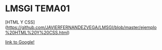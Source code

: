 # LMSGI TEMA01

[HTML Y CSS] (https://github.com/JAVIERFERNANDEZVEGA/LMSGI/blob/master/ejemplo%20HTML%20Y%20CSS.html)

[link to Google!](http://google.com)
